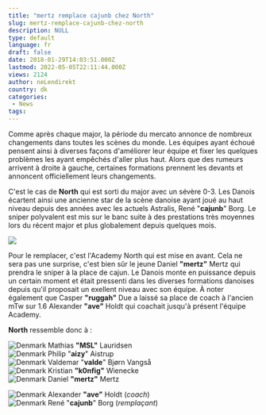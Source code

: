 ```yaml
---
title: "mertz remplace cajunb chez North"
slug: mertz-remplace-cajunb-chez-north
description: NULL
type: default
language: fr
draft: false
date: 2018-01-29T14:03:51.000Z
lastmod: 2022-05-05T22:11:44.000Z
views: 2124
author: neLendirekt
country: dk
categories:
 - News
tags:
---
```

Comme après chaque major, la période du mercato annonce de nombreux changements dans toutes les scènes du monde. Les équipes ayant échoué pensent ainsi à diverses façons d'améliorer leur équipe et fixer les quelques problèmes les ayant empêchés d'aller plus haut. Alors que des rumeurs arrivent à droite à gauche, certaines formations prennent les devants et annoncent officiellement leurs changements.

C'est le cas de **North** qui est sorti du major avec un sévère 0-3\. Les Danois écartent ainsi une ancienne star de la scène danoise ayant joué au haut niveau depuis des années avec les actuels Astralis, René "**cajunb**" Borg. Le sniper polyvalent est mis sur le banc suite à des prestations très moyennes lors du récent major et plus globalement depuis quelques mois.

![](https://flickshot-ue.s3.eu-west-2.amazonaws.com/flickshot/picture/5a1f6ba836978/pic.jpg)

Pour le remplacer, c'est l'Academy North qui est mise en avant. Cela ne sera pas une surprise, c'est bien sûr le jeune Daniel **"mertz"** Mertz qui prendra le sniper à la place de cajun. Le Danois monte en puissance depuis un certain moment et était pressenti dans les diverses formations danoises depuis qu'il proposait un exellent niveau avec son équipe. À noter également que Casper **"ruggah"** Due a laissé sa place de coach à l'ancien mTw sur 1.6 Alexander **"ave"** Holdt qui coachait jusqu'à présent l'équipe Academy.

**North** ressemble donc à :

![Denmark](/images/countries/dk.svg)⁠ Mathias **"MSL"** Lauridsen  
![Denmark](/images/countries/dk.svg)⁠ Philip "**aizy**" Aistrup  
![Denmark](/images/countries/dk.svg)⁠ Valdemar "**valde**" Bjørn Vangså  
![Denmark](/images/countries/dk.svg)⁠ Kristian **"k0nfig"** Wienecke  
![Denmark](/images/countries/dk.svg)⁠ Daniel **"mertz"** Mertz

![Denmark](/images/countries/dk.svg)⁠ Alexander **"ave"** Holdt (_coach_)  
![Denmark](/images/countries/dk.svg)⁠ René "**cajunb**" Borg (_remplaçant_)
